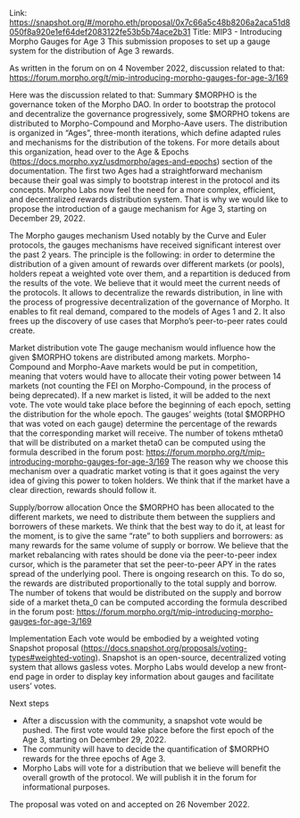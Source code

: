 Link: https://snapshot.org/#/morpho.eth/proposal/0x7c66a5c48b8206a2aca51d8050f8a920e1ef64def2083122fe53b5b74ace2b31
Title: MIP3 - Introducing Morpho Gauges for Age 3
This submission proposes to set up a gauge system for the distribution of Age 3 rewards.

As written in the forum on on 4 November 2022, discussion related to that: https://forum.morpho.org/t/mip-introducing-morpho-gauges-for-age-3/169

Here was the discussion related to that:
Summary
$MORPHO is the governance token of the Morpho DAO. In order to bootstrap the protocol and decentralize the governance progressively, some $MORPHO tokens are distributed to Morpho-Compound and Morpho-Aave users. The distribution is organized in “Ages”, three-month iterations, which define adapted rules and mechanisms for the distribution of the tokens. For more details about this organization, head over to the Age & Epochs (https://docs.morpho.xyz/usdmorpho/ages-and-epochs) section of the documentation.
The first two Ages had a straightforward mechanism because their goal was simply to bootstrap interest in the protocol and its concepts. Morpho Labs now feel the need for a more complex, efficient, and decentralized rewards distribution system. That is why we would like to propose the introduction of a gauge mechanism for Age 3, starting on December 29, 2022.

The Morpho gauges mechanism
Used notably by the Curve and Euler protocols, the gauges mechanisms have received significant interest over the past 2 years. The principle is the following: in order to determine the distribution of a given amount of rewards over different markets (or pools), holders repeat a weighted vote over them, and a repartition is deduced from the results of the vote.
We believe that it would meet the current needs of the protocols. It allows to decentralize the rewards distribution, in line with the process of progressive decentralization of the governance of Morpho. It enables to fit real demand, compared to the models of Ages 1 and 2. It also frees up the discovery of use cases that Morpho’s peer-to-peer rates could create.

Market distribution vote
The gauge mechanism would influence how the given $MORPHO tokens are distributed among markets. Morpho-Compound and Morpho-Aave markets would be put in competition, meaning that voters would have to allocate their voting power between 14 markets (not counting the FEI on Morpho-Compound, in the process of being deprecated). If a new market is listed, it will be added to the next vote. The vote would take place before the beginning of each epoch, setting the distribution for the whole epoch. The gauges’ weights (total $MORPHO that was voted on each gauge) determine the percentage of the rewards that the corresponding market will receive.
The number of tokens mtheta0 that will be distributed on a market theta0 can be computed using the formula described in the forum post: https://forum.morpho.org/t/mip-introducing-morpho-gauges-for-age-3/169
The reason why we choose this mechanism over a quadratic market voting is that it goes against the very idea of giving this power to token holders. We think that if the market have a clear direction, rewards should follow it.

Supply/borrow allocation
Once the $MORPHO has been allocated to the different markets, we need to distribute them between the suppliers and borrowers of these markets. We think that the best way to do it, at least for the moment, is to give the same “rate” to both suppliers and borrowers: as many rewards for the same volume of supply or borrow. We believe that the market rebalancing with rates should be done via the peer-to-peer index cursor, which is the parameter that set the peer-to-peer APY in the rates spread of the underlying pool. There is ongoing research on this.
To do so, the rewards are distributed proportionally to the total supply and borrow. The number of tokens that would be distributed on the supply and borrow side of a market theta_0 can be computed according the formula described in the forum post: https://forum.morpho.org/t/mip-introducing-morpho-gauges-for-age-3/169

Implementation
Each vote would be embodied by a weighted voting Snapshot proposal (https://docs.snapshot.org/proposals/voting-types#weighted-voting). Snapshot is an open-source, decentralized voting system that allows gasless votes.
Morpho Labs would develop a new front-end page in order to display key information about gauges and facilitate users’ votes.

Next steps
- After a discussion with the community, a snapshot vote would be pushed. The first vote would take place before the first epoch of the Age 3, starting on December 29, 2022.
- The community will have to decide the quantification of $MORPHO rewards for the three epochs of Age 3.
- Morpho Labs will vote for a distribution that we believe will benefit the overall growth of the protocol. We will publish it in the forum for informational purposes.

The proposal was voted on and accepted on 26 November 2022.
